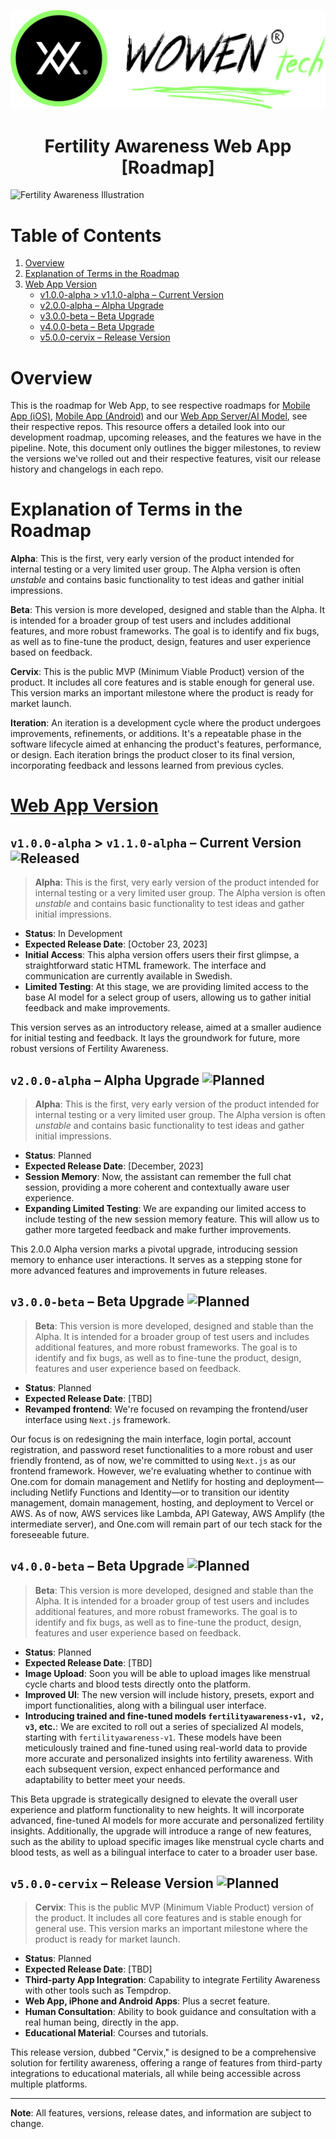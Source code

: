 ![WOWEN Tech Logo](https://github.com/WOWEN-DEV/wowen.tech/blob/main/assets/img/wowen-tech-repo-logo.svg)

<h1 align="center">Fertility Awareness Web App [Roadmap]</h1>

![Fertility Awareness Illustration](https://fertilityawareness.wowen.tech/img/fertilityawareness-illustration-colored.svg)

# Table of Contents

1. [Overview](#overview)
2. [Explanation of Terms in the Roadmap](#explanation-of-terms-in-the-roadmap)
3. [Web App Version](#web-app-version)
    - [v1.0.0-alpha > v1.1.0-alpha – Current Version](#v100-alpha--v110-alpha--current-version)
    - [v2.0.0-alpha – Alpha Upgrade](#v200-alpha--alpha-upgrade)
    - [v3.0.0-beta – Beta Upgrade](#v300-beta--beta-upgrade)
    - [v4.0.0-beta – Beta Upgrade](#v400-beta--beta-upgrade)
    - [v5.0.0-cervix – Release Version](#v500-cervix--release-version)

# Overview
This is the roadmap for Web App, to see respective roadmaps for [Mobile App (iOS)](https://github.com/WOWEN-DEV/fertilityawareness-ios), [Mobile App (Android)](https://github.com/WOWEN-DEV/fertilityawareness-android) and our [Web App Server/AI Model](https://github.com/WOWEN-DEV/fertilityawareness-ai), see their respective repos.
This resource offers a detailed look into our development roadmap, upcoming releases, and the features we have in the pipeline. Note, this document only outlines the bigger milestones, to review the versions we've rolled out and their respective features, visit our release history and changelogs in each repo. 

# Explanation of Terms in the Roadmap
**Alpha**: This is the first, very early version of the product intended for internal testing or a very limited user group. The Alpha version is often *unstable* and contains basic functionality to test ideas and gather initial impressions.

**Beta**: This version is more developed, designed and stable than the Alpha. It is intended for a broader group of test users and includes additional features, and more robust frameworks. The goal is to identify and fix bugs, as well as to fine-tune the product, design, features and user experience based on feedback.

**Cervix**: This is the public MVP (Minimum Viable Product) version of the product. It includes all core features and is stable enough for general use. This version marks an important milestone where the product is ready for market launch.

**Iteration**: An iteration is a development cycle where the product undergoes improvements, refinements, or additions. It's a repeatable phase in the software lifecycle aimed at enhancing the product's features, performance, or design. Each iteration brings the product closer to its final version, incorporating feedback and lessons learned from previous cycles.


# [Web App Version](https://github.com/WOWEN-DEV/fertilityawareness)

## `v1.0.0-alpha` > `v1.1.0-alpha` – Current Version ![Released](https://img.shields.io/badge/Status-Released-brightgreen)

> **Alpha**: This is the first, very early version of the product intended for internal testing or a very limited user group. The Alpha version is often *unstable* and contains basic functionality to test ideas and gather initial impressions.

- **Status**: In Development
- **Expected Release Date**: [October 23, 2023]
- **Initial Access**: This alpha version offers users their first glimpse, a straightforward static HTML framework. The interface and communication are currently available in Swedish.
- **Limited Testing**: At this stage, we are providing limited access to the base AI model for a select group of users, allowing us to gather initial feedback and make improvements.

This version serves as an introductory release, aimed at a smaller audience for initial testing and feedback. It lays the groundwork for future, more robust versions of Fertility Awareness.

## `v2.0.0-alpha` – Alpha Upgrade ![Planned](https://img.shields.io/badge/Status-Planned-red)

> **Alpha**: This is the first, very early version of the product intended for internal testing or a very limited user group. The Alpha version is often *unstable* and contains basic functionality to test ideas and gather initial impressions.

- **Status**: Planned
- **Expected Release Date**: [December, 2023]
- **Session Memory**: Now, the assistant can remember the full chat session, providing a more coherent and contextually aware user experience.
- **Expanding Limited Testing**: We are expanding our limited access to include testing of the new session memory feature. This will allow us to gather more targeted feedback and make further improvements.

This 2.0.0 Alpha version marks a pivotal upgrade, introducing session memory to enhance user interactions. It serves as a stepping stone for more advanced features and improvements in future releases.

## `v3.0.0-beta` – Beta Upgrade ![Planned](https://img.shields.io/badge/Status-Planned-red)

> **Beta**: This version is more developed, designed and stable than the Alpha. It is intended for a broader group of test users and includes additional features, and more robust frameworks. The goal is to identify and fix bugs, as well as to fine-tune the product, design, features and user experience based on feedback.

- **Status**: Planned
- **Expected Release Date**: [TBD]
- **Revamped frontend**: We're focused on revamping the frontend/user interface using `Next.js` framework.

Our focus is on redesigning the main interface, login portal, account registration, and password reset functionalities to a more robust and user friendly frontend, as of now, we're committed to using `Next.js` as our frontend framework. However, we're evaluating whether to continue with One.com for domain management and Netlify for hosting and deployment—including Netlify Functions and Identity—or to transition our identity management, domain management, hosting, and deployment to Vercel or AWS. As of now, AWS services like Lambda, API Gateway, AWS Amplify (the intermediate server), and One.com will remain part of our tech stack for the foreseeable future.

## `v4.0.0-beta` – Beta Upgrade ![Planned](https://img.shields.io/badge/Status-Planned-red)

> **Beta**: This version is more developed, designed and stable than the Alpha. It is intended for a broader group of test users and includes additional features, and more robust frameworks. The goal is to identify and fix bugs, as well as to fine-tune the product, design, features and user experience based on feedback.

- **Status**: Planned
- **Expected Release Date**: [TBD]
- **Image Upload**: Soon you will be able to upload images like menstrual cycle charts and blood tests directly onto the platform.
- **Improved UI**: The new version will include history, presets, export and import functionalities, along with a bilingual user interface.
- **Introducing trained and fine-tuned models `fertilityawareness-v1, v2, v3`, etc.**: We are excited to roll out a series of specialized AI models, starting with `fertilityawareness-v1`. These models have been meticulously trained and fine-tuned using real-world data to provide more accurate and personalized insights into fertility awareness. With each subsequent version, expect enhanced performance and adaptability to better meet your needs.

This Beta upgrade is strategically designed to elevate the overall user experience and platform functionality to new heights. It will incorporate advanced, fine-tuned AI models for more accurate and personalized fertility insights. Additionally, the upgrade will introduce a range of new features, such as the ability to upload specific images like menstrual cycle charts and blood tests, as well as a bilingual interface to cater to a broader user base.

## `v5.0.0-cervix` – Release Version ![Planned](https://img.shields.io/badge/Status-Planned-red)

> **Cervix**: This is the public MVP (Minimum Viable Product) version of the product. It includes all core features and is stable enough for general use. This version marks an important milestone where the product is ready for market launch.

- **Status**: Planned
- **Expected Release Date**: [TBD]
- **Third-party App Integration**: Capability to integrate Fertility Awareness with other tools such as Tempdrop.
- **Web App, iPhone and Android Apps**: Plus a secret feature.
- **Human Consultation**: Ability to book guidance and consultation with a real human being, directly in the app.
- **Educational Material**: Courses and tutorials.

This release version, dubbed "Cervix," is designed to be a comprehensive solution for fertility awareness, offering a range of features from third-party integrations to educational materials, all while being accessible across multiple platforms.


---

**Note**: All features, versions, release dates, and information are subject to change.
